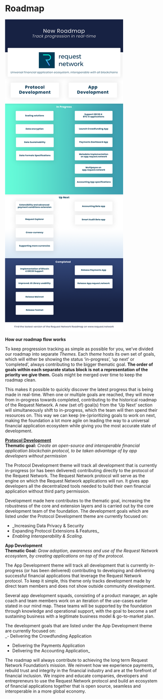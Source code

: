 # Roadmap

![Click to zoom in](../.gitbook/assets/roadmap_master_file%20%281%29.png)

**How our roadmap flow works**

To keep progression tracking as simple as possible for you, we’ve divided our roadmap into separate _Themes._ Each _theme_ hosts its own set of goals, which will either be showing the status ‘in-progress’, ‘up next’ or ‘completed’, always contributing to the bigger thematic goal. **The order of goals within each separate status block is not a representation of the priority we give them.** Goals might be merged over time to keep the roadmap clean.

This makes it possible to quickly discover the latest progress that is being made in real-time. When one or multiple goals are reached, they will move from in-progress towards completed, contributing to the historical roadmap of the Request Network. A new \(set of\) goal\(s\) from the ‘Up Next’ section will simultaneously shift to in-progress, which the team will then spend their resources on. This way we can keep \(re-\)prioritizing goals to work on next, making the foundation a lot more agile on leading the way to a universal financial application ecosystem while giving you the most accurate state of development.

[**Protocol Development**  
](https://docs.request.network/roadmap/protocol-development)**Thematic goal:** _Create an open-source and interoperable financial application blockchain protocol, to be taken advantage of by app developers without permission_

The Protocol Development theme will track all development that is currently in-progress \(or has been delivered\) contributing directly to the protocol of the Request Network. The Request Network protocol will serve as the engine on which the Request Network applications will run. It gives app developers all the decentralized tools needed to build their own financial application without third party permission.  
   
Development made here contributes to the thematic goal, increasing the robustness of the core and extension layers and is carried out by the core development team of the foundation. The development goals which are listed under the Protocol Development theme are currently focused on:  
- _Increasing Data Privacy & Security  
- Expanding Protocol Extensions & Features_  
- _Enabling_ _Interoperability & Scaling._

**App Development  
Thematic Goal:** _Grow adoption, awareness and use of the Request Network ecosystem, by creating applications on top of the protocol._

The App Development theme will track all development that is currently in-progress \(or has been delivered\) contributing to developing and delivering successful financial applications that leverage the Request Network protocol. To keep it simple, this theme only tracks development made by direct team members and does not show outside community development.

Several app development squads, consisting of a product manager, an agile coach and team members work on an iteration of the use-cases earlier stated in our mind map. These teams will be supported by the foundation through knowledge and operational support, with the goal to become a self sustaining business with a legitimate business model & go-to-market plan. 

The development goals that are listed under the App Development theme are currently focused on:  
_- Delivering the Crowdfunding Application  
- Delivering the Payments Application  
- Delivering the Accounting Application_

The roadmap will always contribute to achieving the long term Request Network Foundation’s mission. We reinvent how we experience payments, rebuild trust and integrity in the financial industry and are at the forefront of financial inclusion. We inspire and educate companies, developers and entrepreneurs to use the Request Network protocol and build an ecosystem of financial applications together that is open source, seamless and interoperable in a more global economy. 

